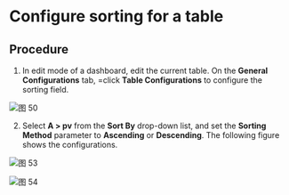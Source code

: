 # Configure sorting for a table


## Procedure
1. In edit mode of a dashboard, edit the current table. On the **General Configurations** tab, =click **Table Configurations** to configure the sorting field.

![图 50](/img/src/visulization/tablePro/setSortField/2ca17c355c3403931dd7e58bed8815f2e2bd61556a7c2c76bcac38d592529db1.png)  

2. Select **A > pv** from the **Sort By** drop-down list, and set the **Sorting Method** parameter to **Ascending** or **Descending**. The following figure shows the configurations.

![图 53](/img/src/visulization/tablePro/setSortField/dfb25c772a7249a9fc281c24acacc6745db673b533dc2a5b7f02ca28204953e4.png)  

![图 54](/img/src/visulization/tablePro/setSortField/8cda915a4da892629c0513257a46981d76b4260f6a56d9857a4e377c2cdc4295.png)  

